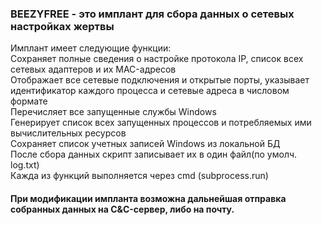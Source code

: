 <h3>BEEZYFREE - это имплант для сбора данных о сетевых настройках жертвы</h3>
Имплант имеет следующие функции:<br>
  Сохраняет полные сведения о настройке протокола IP, список всех сетевых адаптеров и их MAC-адресов <br>
  Отображает все сетевые подключения и открытые порты, указывает идентификатор каждого процесса и сетевые адреса в числовом формате<br>
  Перечисляет все запущенные службы Windows<br>
  Генерирует список всех запущенных процессов и потребляемых ими вычислительных ресурсов<br>
  Сохраняет список учетных записей Windows из локальной БД<br>
  После сбора данных скрипт записывает их в один файл(по умолч. log.txt)<br>
  Кажда из функций выполняется через cmd (subprocess.run)
 <h4>При модификации импланта возможна дальнейшая отправка собранных данных на C&C-сервер, либо на почту.</h4>
